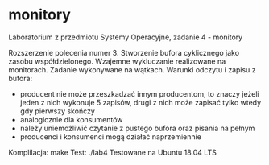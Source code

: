 # monitory
Laboratorium z przedmiotu Systemy Operacyjne, zadanie 4 - monitory

Rozszerzenie polecenia numer 3.
Stworzenie bufora cyklicznego jako zasobu współdzielonego. Wzajemne wykluczanie realizowane na monitorach. Zadanie wykonywane na wątkach. Warunki odczytu i zapisu z bufora:
- producent nie może przeszkadzać innym producentom, to znaczy jeżeli jeden z nich wykonuje 5 zapisów, drugi z nich może zapisać tylko wtedy gdy pierwszy skończy
- analogicznie dla konsumentów
- należy uniemożliwić czytanie z pustego bufora oraz pisania na pełnym
- producenci i konsumenci mogą działać naprzemiennie

Komplilacja: make
Test: ./lab4
Testowane na Ubuntu 18.04 LTS
